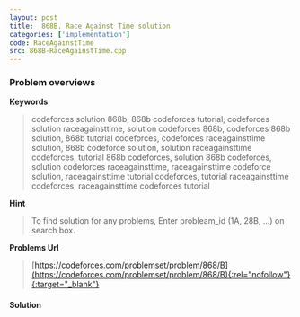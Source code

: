 ```yaml
---
layout: post
title:  868B. Race Against Time solution
categories: ['implementation']
code: RaceAgainstTime
src: 868B-RaceAgainstTime.cpp
---
```

### **Problem overviews**

**Keywords**
> codeforces solution 868b, 868b codeforces tutorial, codeforces solution raceagainsttime, solution codeforces 868b, codeforces 868b solution, 868b tutorial codeforces, codeforces raceagainsttime solution, 868b codeforce solution, solution raceagainsttime codeforces, tutorial 868b codeforces, solution 868b codeforces, solution codeforces raceagainsttime, raceagainsttime codeforce solution, raceagainsttime tutorial codeforces, tutorial raceagainsttime codeforces, raceagainsttime codeforces tutorial

**Hint**
> To find solution for any problems, Enter probleam_id (1A, 28B, ...) on search box. 

**Problems Url**
> [https://codeforces.com/problemset/problem/868/B](https://codeforces.com/problemset/problem/868/B){:rel="nofollow"}{:target="_blank"}

#### **Solution**



